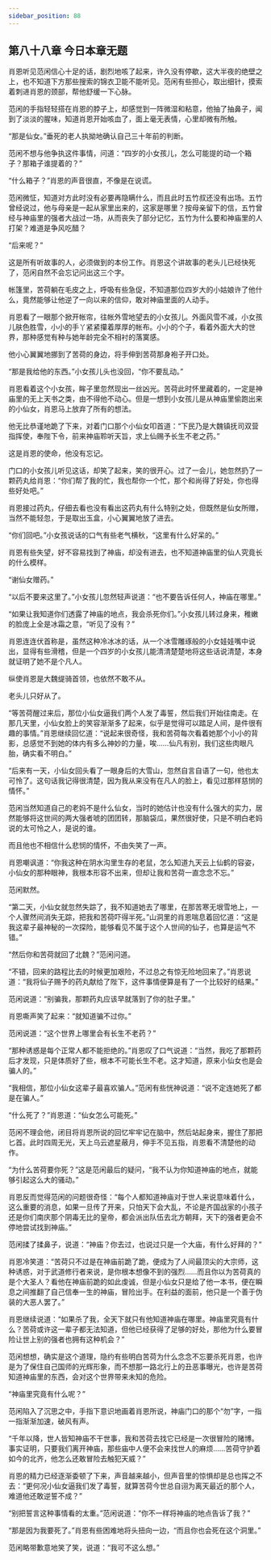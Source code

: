 ```yaml
---
sidebar_position: 88
---
```


## 第八十八章 **今日本章无题**

肖恩听见范闲信心十足的话，剧烈地咳了起来，许久没有停歇，这大半夜的绝壁之上，也不知道下方那些搜索的锦衣卫能不能听见。范闲有些担心，取出细针，摸索着刺进肖恩的颈部，帮他舒缓一下心脉。

范闲的手指轻轻搭在肖恩的脖子上，却感觉到一阵微湿和粘意，他抽了抽鼻子，闻到了淡淡的腥味，知道肖恩开始咳血了，面上毫无表情，心里却微有所触。

“那是仙女。”垂死的老人执拗地确认自己三十年前的判断。

范闲不想与他争执这件事情，问道：“四岁的小女孩儿，怎么可能提的动一个箱子？那箱子谁提着的？”

“什么箱子？”肖恩的声音很直，不像是在说谎。

范闲微怔，知道对方此时没有必要再隐瞒什么，而且此时五竹叔还没有出场。五竹曾经说过，他与母亲是一起从家里出来的，这家是哪里？按母亲留下的信，五竹曾经与神庙里的强者大战过一场，从而丧失了部分记忆，五竹为什么要和神庙里的人打架？难道是争风吃醋？

“后来呢？”

这是所有听故事的人，必须做到的本份工作。肖恩这个讲故事的老头儿已经快死了，范闲自然不会忘记问出这三个字。

帐篷里，苦荷躺在毛皮之上，呼吸有些急促，不知道那位四岁大的小姑娘许了他什么，竟然能够让他逆了一向以来的信仰，敢对神庙里面的人动手。

肖恩看了一眼那个掀开帐帘，往帐外雪地望去的小女孩儿。外面风雪不减，小女孩儿肤色胜雪，小小的手丫紧紧攥着厚厚的帐布。小小的个子，看着外面大大的世界，那种感觉有种与她年龄完全不相衬的落寞感。

他小心翼翼地挪到了苦荷的身边，将手伸到苦荷那身袍子开口处。

“那是我给他的东西。”小女孩儿头也没回，“你不要乱动。”

肖恩看着这个小女孩，眸子里忽然现出一丝凶光。苦荷此时怀里藏着的，一定是神庙里的无上天书之类，由不得他不动心。但是一想到小女孩儿是从神庙里偷跑出来的小仙女，肖恩马上放弃了所有的想法。

他无比恭谨地跪了下来，对着门口那个小仙女叩首道：“下民乃是大魏镇抚司双营指挥使，奉陛下令，前来神庙聆听天旨，求上仙赐予长生不老之药。”

这是肖恩的使命，他没有忘记。

门口的小女孩儿听见这话，却笑了起来，笑的很开心。过了一会儿，她忽然扔了一颗药丸给肖恩：“你们帮了我的忙，我也帮你一个忙，那个和尚得了好处，你也得些好处吧。”

肖恩接过药丸，仔细去看也没有看出这药丸有什么特别之处，但既然是仙女所赠，当然不能轻忽，于是取出玉盒，小心翼翼地放了进去。

“你们回吧。”小女孩说话的口气有些老气横秋，“这里有什么好呆的。”

肖恩有些失望，好不容易找到了神庙，却没有进去，也不知道神庙里的仙人究竟长的什么模样。

“谢仙女赠药。”

“以后不要来这里了。”小女孩儿忽然轻声说道：“也不要告诉任何人，神庙在哪里。”

“如果让我知道你们透露了神庙的地点，我会杀死你们。”小女孩儿转过身来，稚嫩的脸庞上全是冰霜之意，“听见了没有？”

肖恩连连伏首称是，虽然这种冷冰冰的话，从一个冰雪雕琢般的小女娃娃嘴中说出，显得有些滑稽，但是一个四岁的小女孩儿能清清楚楚地将这些话说清楚，本身就证明了她不是个凡人。

纵使肖恩是大魏缇骑首领，也依然不敢不从。

老头儿只好从了。

“等苦荷醒过来后，那位小仙女逼我们两个人发了毒誓，然后我们开始往南走。在那几天里，小仙女脸上的笑容渐渐多了起来，似乎是觉得可以踏足人间，是件很有趣的事情。”肖恩继续回忆道：“说起来很奇怪，我和苦荷每次看着她那个小小的背影，总感觉不到她的体内有多么神妙的力量，唉……仙凡有别，我们这些肉眼凡胎，确实看不明白。”

“后来有一天，小仙女回头看了一眼身后的大雪山，忽然自言自语了一句，他也太可怜了。这句话我记得很清楚，因为我从来没有在凡人的脸上，看见过那样慈悯的情怀。”

范闲当然知道自己的老妈不是什么仙女，当时的她估计也没有什么强大的实力，居然能够将这世间的两大强者唬的团团转，那脑袋瓜，果然很好使，只是不明白老妈说的太可怜之人，是说的谁。

而且他也不相信什么悲悯的情怀，不由失笑了一声。

肖恩嘲讽道：“你我这种在阴水沟里生存的老鼠，怎么知道九天云上仙鹤的容姿，小仙女的那种眼神，我根本形容不出来，但却让我和苦荷一直念念不忘。”

范闲默然。

“第二天，小仙女就忽然失踪了，我不知道她去了哪里，在那苦寒无垠雪地上，一个人骤然间消失无踪，把我和苦荷吓得半死。”山洞里的肖恩喘息着回忆道：“这是我这辈子最神秘的一次探险，能够看见不属于这个人世间的仙子，也算是运气不错。”

“然后你和苦荷就回了北魏？”范闲问道。

“不错，回来的路程比去的时候更加艰险，不过总之有惊无险地回来了。”肖恩说道：“我将仙子赐予的药丸献给了陛下，这件事情便算是有了一个比较好的结果。”

范闲说道：“别骗我，那颗药丸应该早就落到了你的肚子里。”

肖恩嘶声笑了起来：“就知道骗不过你。”

范闲说道：“这个世界上哪里会有长生不老药？”

“那种诱惑是每个正常人都不能拒绝的。”肖恩叹了口气说道：“当然，我吃了那颗药后才发现，只是体质好了些，根本不可能长生不老。这才知道，原来小仙女也是会骗人的。”

“我相信，那位小仙女这辈子最喜欢骗人。”范闲有些恍神说道：“说不定连她死了都是在骗人。”

“什么死了？”肖恩道：“仙女怎么可能死。”

范闲不理会他，闭目将肖恩所说的回忆牢牢记在脑中，然后站起身来，握住了那把匕首。此时四周无光，天上乌云遮星蔽月，伸手不见五指，肖恩看不清楚他的动作。

“为什么苦荷要你死？”这是范闲最后的疑问，“我不认为你知道神庙的地点，就能够引起这么大的骚动。”

肖恩反而觉得范闲的问题很奇怪：“每个人都知道神庙对于世人来说意味着什么，这么重要的消息，如果一旦传了开来，只怕天下会大乱，不论是齐国战家的小孩子还是你们南庆那个阴毒无比的皇帝，都会派出队伍去北方朝拜，天下的强者更会不停地尝试找到神庙。”

范闲揉了揉鼻子，说道：“神庙？你去过，也说过只是一个大庙，有什么好拜的？”

肖恩冷笑道：“苦荷只不过是在神庙前跪了跪，便成为了人间最顶尖的大宗师，这种诱惑，对于武道修行者来说，是你根本想像不到的强烈……而且你以为苦荷真的是个大圣人？看他在神庙前跪的如此虔诚，但是小仙女只是给了他一本书，便在瞬息之间推翻了自己信奉一生的神庙，冒险出手。在利益的面前，他只是一个善于伪装的大恶人罢了。”

肖恩继续说道：“如果杀了我，全天下就只有他知道神庙在哪里。神庙里究竟有什么？苦荷或许这一辈子都无法知道，但他已经获得了足够的好处，那他为什么要冒险让世上别的强者也拥有这种机会？”

范闲想想，确实是这个道理，隐约有些明白苦荷为什么念念不忘要杀死肖恩，也许是为了保住自己国师的光辉形象，而不想那一路北行上的丑恶事曝光，也许是苦荷知道神庙里的东西，会对这个世界带来未知的危险。

“神庙里究竟有什么呢？”

范闲陷入了沉思之中，手指下意识地画着肖恩所说，神庙门口的那个“勿”字，一指一指渐渐加速，破风有声。

“千年以降，世人皆知神庙不干世事，我和苦荷去找它已经是一次很冒险的赌博。事实证明，只要我们离开神庙，那些庙中人便不会来找世人的麻烦……苦荷守护着如今的北齐，他怎么还敢冒险去触犯天威？”

肖恩的精力已经逐渐委顿了下来，声音越来越小，但声音里的惊惧却是总也挥之不去：“更何况小仙女逼我们发了毒誓，就算苦荷今世总自诩为离天最近的那个人，难道他还敢逆誓不成？”

“别把誓言这种事情看的太重。”范闲说道：“你不一样将神庙的地点告诉了我？”

“那是因为我要死了。”肖恩有些困难地将头扭向一边，“而且你也会死在这个洞里。”

范闲略带歉意地笑了笑，说道：“我可不这么想。”

